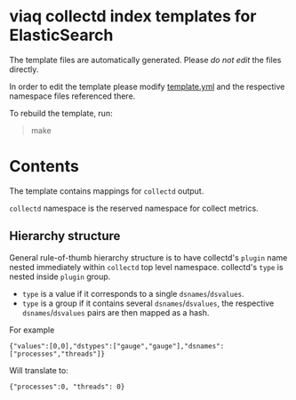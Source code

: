 # viaq collectd index templates for ElasticSearch

The template files are automatically generated.
Please _do not edit_ the files directly.

In order to edit the template please modify [template.yml](template.yml) and
the respective namespace files referenced there.

To rebuild the template, run:
> make

# Contents

The template contains mappings for `collectd` output.

`collectd` namespace is the reserved namespace for collect metrics.

## Hierarchy structure

General rule-of-thumb hierarchy structure is to have collectd's `plugin` name
nested immediately within `collectd` top level namespace.
collectd's `type` is nested inside `plugin` group.

* `type` is a value if it corresponds to a single `dsnames`/`dsvalues`.
* `type` is a group if it contains several `dsnames`/`dsvalues`, the respective
`dsnames`/`dsvalues` pairs are then mapped as a hash.

For example
```
{"values":[0,0],"dstypes":["gauge","gauge"],"dsnames":["processes","threads"]}
```
Will translate to:
```
{"processes":0, "threads": 0}
```
